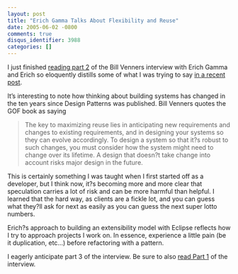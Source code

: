 ```yaml
---
layout: post
title: "Erich Gamma Talks About Flexibility and Reuse"
date: 2005-06-02 -0800
comments: true
disqus_identifier: 3988
categories: []
---
```

I just finished [reading part
2](http://www.artima.com/lejava/articles/reuse.html) of the Bill Venners
interview with Erich Gamma and Erich so eloquently distills some of what
I was trying to say [in a recent
post](http://haacked.com/archive/2005/05/31/3935.aspx).

It’s interesting to note how thinking about building systems has changed
in the ten years since Design Patterns was published. Bill Venners
quotes the GOF book as saying

> The key to maximizing reuse lies in anticipating new requirements and
> changes to existing requirements, and in designing your systems so
> they can evolve accordingly. To design a system so that it?s robust to
> such changes, you must consider how the system might need to change
> over its lifetime. A design that doesn?t take change into account
> risks major design in the future.

This is certainly something I was taught when I first started off as a
developer, but I think now, it?s becoming more and more clear that
speculation carries a lot of risk and can be more harmful than helpful.
I learned that the hard way, as clients are a fickle lot, and you can
guess what they?ll ask for next as easily as you can guess the next
super lotto numbers.

Erich?s approach to building an extensibility model with Eclipse
reflects how I try to approach projects I work on. In essence,
experience a little pain (be it duplication, etc...) before refactoring
with a pattern.

I eagerly anticipate part 3 of the interview. Be sure to also [read Part
1](http://www.artima.com/lejava/articles/gammadp.html) of the interview.

